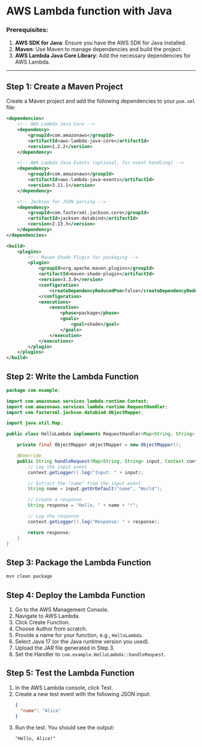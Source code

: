 # AWS Lambda function with Java
### Prerequisites:
1. **AWS SDK for Java**: Ensure you have the AWS SDK for Java installed.
2. **Maven**: Use Maven to manage dependencies and build the project.
3. **AWS Lambda Java Core Library**: Add the necessary dependencies for AWS Lambda.

---

## Step 1: Create a Maven Project
Create a Maven project and add the following dependencies to your `pom.xml` file:
````xml
<dependencies>
    <!-- AWS Lambda Java Core -->
    <dependency>
        <groupId>com.amazonaws</groupId>
        <artifactId>aws-lambda-java-core</artifactId>
        <version>1.2.2</version>
    </dependency>

    <!-- AWS Lambda Java Events (optional, for event handling) -->
    <dependency>
        <groupId>com.amazonaws</groupId>
        <artifactId>aws-lambda-java-events</artifactId>
        <version>3.11.1</version>
    </dependency>

    <!-- Jackson for JSON parsing -->
    <dependency>
        <groupId>com.fasterxml.jackson.core</groupId>
        <artifactId>jackson-databind</artifactId>
        <version>2.13.3</version>
    </dependency>
</dependencies>

<build>
    <plugins>
        <!-- Maven Shade Plugin for packaging -->
        <plugin>
            <groupId>org.apache.maven.plugins</groupId>
            <artifactId>maven-shade-plugin</artifactId>
            <version>3.3.0</version>
            <configuration>
                <createDependencyReducedPom>false</createDependencyReducedPom>
            </configuration>
            <executions>
                <execution>
                    <phase>package</phase>
                    <goals>
                        <goal>shade</goal>
                    </goals>
                </execution>
            </executions>
        </plugin>
    </plugins>
</build>
````

## Step 2: Write the Lambda Function
````java
package com.example;

import com.amazonaws.services.lambda.runtime.Context;
import com.amazonaws.services.lambda.runtime.RequestHandler;
import com.fasterxml.jackson.databind.ObjectMapper;

import java.util.Map;

public class HelloLambda implements RequestHandler<Map<String, String>, String> {

    private final ObjectMapper objectMapper = new ObjectMapper();

    @Override
    public String handleRequest(Map<String, String> input, Context context) {
        // Log the input event
        context.getLogger().log("Input: " + input);

        // Extract the "name" from the input event
        String name = input.getOrDefault("name", "World");

        // Create a response
        String response = "Hello, " + name + "!";

        // Log the response
        context.getLogger().log("Response: " + response);

        return response;
    }
}
````

## Step 3: Package the Lambda Function
````bash
mvn clean package
````

## Step 4: Deploy the Lambda Function
1. Go to the AWS Management Console.
2. Navigate to AWS Lambda.
3. Click Create Function.
4. Choose Author from scratch.
5. Provide a name for your function, e.g., `HelloLambda`.
6. Select Java 17 (or the Java runtime version you used).
7. Upload the JAR file generated in Step 3.
8. Set the Handler to `com.example.HelloLambda::handleRequest`.

## Step 5: Test the Lambda Function
1. In the AWS Lambda console, click Test.
2. Create a new test event with the following JSON input:
    ````json
    {
      "name": "Alice"
    }
    ````
3. Run the test. You should see the output:
    ````
    "Hello, Alice!"
    ````